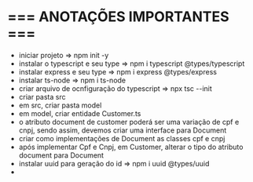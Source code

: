 # === ANOTAÇÕES IMPORTANTES ===

- iniciar projeto => npm init -y
- instalar o typescript e seu type => npm i typescript @types/typescript
- instalar express e seu type => npm i express @types/express
- instalar ts-node => npm i ts-node
- criar arquivo de ocnfiguração do typescript => npx tsc --init
- criar pasta src
- em src, criar pasta model
- em model, criar entidade Customer.ts
- o atributo document de customer poderá ser uma variação de cpf e cnpj, sendo assim, devemos criar uma interface para Document
- criar como implementações de Document as classes cpf e cnpj
- após implementar Cpf e Cnpj, em Customer, alterar o tipo do atributo document para Document
- instalar uuid para geração do id => npm i uuid @types/uuid
- 
